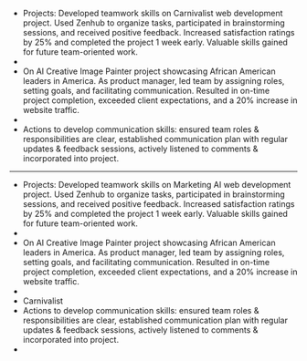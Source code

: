 - Projects:
  Developed teamwork skills on Carnivalist web development project. Used Zenhub to organize tasks, participated in brainstorming sessions, and received positive feedback. Increased satisfaction ratings by 25% and completed the project 1 week early. Valuable skills gained for future team-oriented work.
-
- On AI Creative Image Painter project showcasing African American leaders in America. As product manager, led team by assigning roles, setting goals, and facilitating communication. Resulted in on-time project completion, exceeded client expectations, and a 20% increase in website traffic.
-
- Actions to develop communication skills: ensured team roles & responsibilities are clear, established communication plan with regular updates & feedback sessions, actively listened to comments & incorporated into project.
- ---
- Projects:
  Developed teamwork skills on Marketing AI web development project. Used Zenhub to organize tasks, participated in brainstorming sessions, and received positive feedback. Increased satisfaction ratings by 25% and completed the project 1 week early. Valuable skills gained for future team-oriented work.
-
- On AI Creative Image Painter project showcasing African American leaders in America. As product manager, led team by assigning roles, setting goals, and facilitating communication. Resulted in on-time project completion, exceeded client expectations, and a 20% increase in website traffic.
-
- Carnivalist
- Actions to develop communication skills: ensured team roles & responsibilities are clear, established communication plan with regular updates & feedback sessions, actively listened to comments & incorporated into project.
-